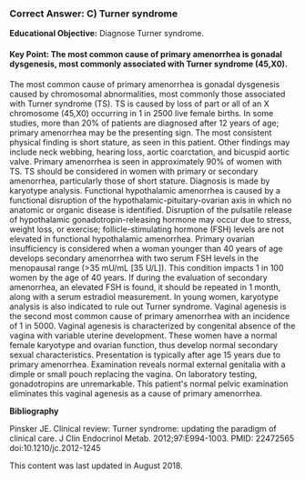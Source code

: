 
### Correct Answer: C) Turner syndrome 

**Educational Objective:** Diagnose Turner syndrome.

#### **Key Point:** The most common cause of primary amenorrhea is gonadal dysgenesis, most commonly associated with Turner syndrome (45,X0).

The most common cause of primary amenorrhea is gonadal dysgenesis caused by chromosomal abnormalities, most commonly those associated with Turner syndrome (TS). TS is caused by loss of part or all of an X chromosome (45,X0) occurring in 1 in 2500 live female births. In some studies, more than 20% of patients are diagnosed after 12 years of age; primary amenorrhea may be the presenting sign. The most consistent physical finding is short stature, as seen in this patient. Other findings may include neck webbing, hearing loss, aortic coarctation, and bicuspid aortic valve. Primary amenorrhea is seen in approximately 90% of women with TS. TS should be considered in women with primary or secondary amenorrhea, particularly those of short stature. Diagnosis is made by karyotype analysis.
Functional hypothalamic amenorrhea is caused by a functional disruption of the hypothalamic-pituitary-ovarian axis in which no anatomic or organic disease is identified. Disruption of the pulsatile release of hypothalamic gonadotropin-releasing hormone may occur due to stress, weight loss, or exercise; follicle-stimulating hormone (FSH) levels are not elevated in functional hypothalamic amenorrhea.
Primary ovarian insufficiency is considered when a woman younger than 40 years of age develops secondary amenorrhea with two serum FSH levels in the menopausal range (>35 mU/mL [35 U/L]). This condition impacts 1 in 100 women by the age of 40 years. If during the evaluation of secondary amenorrhea, an elevated FSH is found, it should be repeated in 1 month, along with a serum estradiol measurement. In young women, karyotype analysis is also indicated to rule out Turner syndrome.
Vaginal agenesis is the second most common cause of primary amenorrhea with an incidence of 1 in 5000. Vaginal agenesis is characterized by congenital absence of the vagina with variable uterine development. These women have a normal female karyotype and ovarian function, thus develop normal secondary sexual characteristics. Presentation is typically after age 15 years due to primary amenorrhea. Examination reveals normal external genitalia with a dimple or small pouch replacing the vagina. On laboratory testing, gonadotropins are unremarkable. This patient's normal pelvic examination eliminates this vaginal agenesis as a cause of primary amenorrhea.

**Bibliography**

Pinsker JE. Clinical review: Turner syndrome: updating the paradigm of clinical care. J Clin Endocrinol Metab. 2012;97:E994-1003. PMID: 22472565 doi:10.1210/jc.2012-1245

This content was last updated in August 2018.